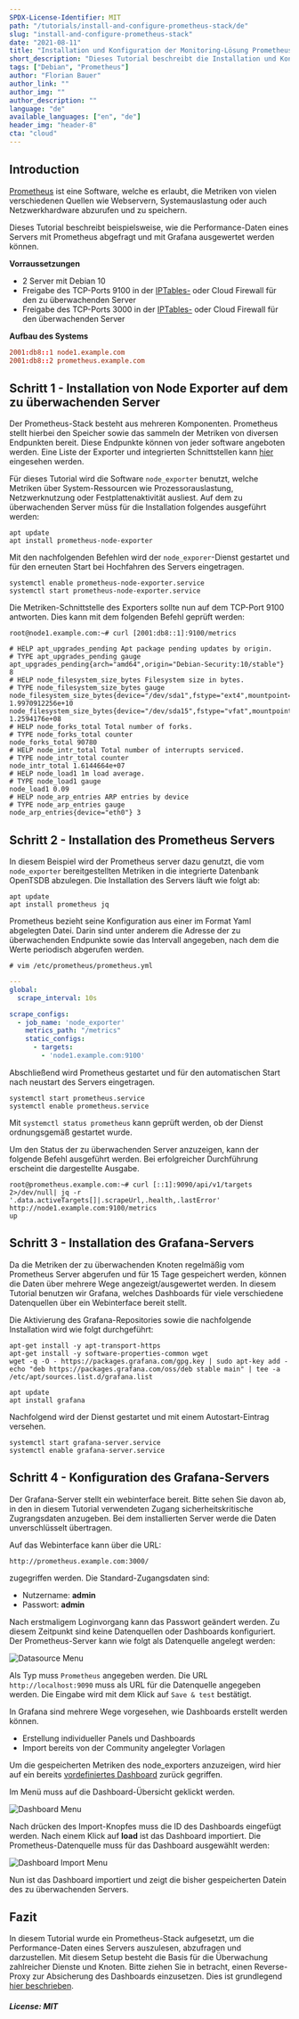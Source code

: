 ```yaml
---
SPDX-License-Identifier: MIT
path: "/tutorials/install-and-configure-prometheus-stack/de"
slug: "install-and-configure-prometheus-stack"
date: "2021-08-11"
title: "Installation und Konfiguration der Monitoring-Lösung Prometheus"
short_description: "Dieses Tutorial beschreibt die Installation und Konfiguration von Prometheus, Node_exporter und Grafana"
tags: ["Debian", "Prometheus"]
author: "Florian Bauer"
author_link: ""
author_img: ""
author_description: ""
language: "de"
available_languages: ["en", "de"]
header_img: "header-8"
cta: "cloud"
---
```


## Introduction

[Prometheus](https://prometheus.io) ist eine Software, welche es erlaubt, die Metriken von vielen verschiedenen Quellen wie Webservern, Systemauslastung oder auch Netzwerkhardware abzurufen und zu speichern.

Dieses Tutorial beschreibt beispielsweise, wie die Performance-Daten eines Servers mit Prometheus abgefragt und mit Grafana ausgewertet werden können.

**Vorraussetzungen**

* 2 Server mit Debian 10
* Freigabe des TCP-Ports 9100 in der [IPTables-](https://community.hetzner.com/tutorials/iptables) oder Cloud Firewall für den zu überwachenden Server
* Freigabe des TCP-Ports 3000 in der [IPTables-](https://community.hetzner.com/tutorials/iptables) oder Cloud Firewall für den überwachenden Server

**Aufbau des Systems**

```conf
2001:db8::1 node1.example.com
2001:db8::2 prometheus.example.com
```

## Schritt 1 - Installation von Node Exporter auf dem zu überwachenden Server

Der Prometheus-Stack besteht aus mehreren Komponenten. Prometheus stellt hierbei den Speicher sowie das sammeln der Metriken von diversen Endpunkten bereit. Diese Endpunkte können von jeder software angeboten werden. Eine Liste der Exporter und integrierten Schnittstellen kann [hier](https://prometheus.io/docs/instrumenting/exporters/) eingesehen werden.

Für dieses Tutorial wird die Software `node_exporter` benutzt, welche Metriken über System-Ressourcen wie Prozessorauslastung, Netzwerknutzung oder Festplattenaktivität ausliest.
Auf dem zu überwachenden Server müss für die Installation folgendes ausgeführt werden:

```shell
apt update
apt install prometheus-node-exporter
```

Mit den nachfolgenden Befehlen wird der `node_exporer`-Dienst gestartet und für den erneuten Start bei Hochfahren des Servers eingetragen.

```shell
systemctl enable prometheus-node-exporter.service
systemctl start prometheus-node-exporter.service
```

Die Metriken-Schnittstelle des Exporters sollte nun auf dem TCP-Port 9100 antworten. Dies kann mit dem folgenden Befehl geprüft werden:

```shell
root@node1.example.com:~# curl [2001:db8::1]:9100/metrics

# HELP apt_upgrades_pending Apt package pending updates by origin.
# TYPE apt_upgrades_pending gauge
apt_upgrades_pending{arch="amd64",origin="Debian-Security:10/stable"} 8
# HELP node_filesystem_size_bytes Filesystem size in bytes.
# TYPE node_filesystem_size_bytes gauge
node_filesystem_size_bytes{device="/dev/sda1",fstype="ext4",mountpoint="/"} 1.9970912256e+10
node_filesystem_size_bytes{device="/dev/sda15",fstype="vfat",mountpoint="/boot/efi"} 1.2594176e+08
# HELP node_forks_total Total number of forks.
# TYPE node_forks_total counter
node_forks_total 90780
# HELP node_intr_total Total number of interrupts serviced.
# TYPE node_intr_total counter
node_intr_total 1.6144664e+07
# HELP node_load1 1m load average.
# TYPE node_load1 gauge
node_load1 0.09
# HELP node_arp_entries ARP entries by device
# TYPE node_arp_entries gauge
node_arp_entries{device="eth0"} 3
```

## Schritt 2 - Installation des Prometheus Servers

In diesem Beispiel wird der Prometheus server dazu genutzt, die vom `node_exporter` bereitgestellten Metriken in die integrierte Datenbank OpenTSDB abzulegen. Die Installation des Servers läuft wie folgt ab:

```shell
apt update
apt install prometheus jq
```

Prometheus bezieht seine Konfiguration aus einer im Format Yaml abgelegten Datei. Darin sind unter anderem die Adresse der zu überwachenden Endpunkte sowie das Intervall angegeben, nach dem die Werte periodisch abgerufen werden.

```# vim /etc/prometheus/prometheus.yml```

```yaml
---
global:
  scrape_interval: 10s

scrape_configs:
  - job_name: 'node_exporter'
    metrics_path: "/metrics"
    static_configs:
      - targets:
        - 'node1.example.com:9100'
```

Abschließend wird Prometheus gestartet und für den automatischen Start nach neustart des Servers eingetragen.

```shell
systemctl start prometheus.service
systemctl enable prometheus.service
```

Mit ```systemctl status prometheus``` kann geprüft werden, ob der Dienst ordnungsgemäß gestartet wurde.

Um den Status der zu überwachenden Server anzuzeigen, kann der folgende Befehl ausgeführt werden. Bei erfolgreicher Durchführung erscheint die dargestellte Ausgabe.

```shell
root@prometheus.example.com:~# curl [::1]:9090/api/v1/targets 2>/dev/null| jq -r '.data.activeTargets[]|.scrapeUrl,.health,.lastError'
http://node1.example.com:9100/metrics
up
```

## Schritt 3 - Installation des Grafana-Servers

Da die Metriken der zu überwachenden Knoten regelmäßig vom Prometheus Server abgerufen und für 15 Tage gespeichert werden, können die Daten über mehrere Wege angezeigt/ausgewertet werden.
In diesem Tutorial benutzen wir Grafana, welches Dashboards für viele verschiedene Datenquellen über ein Webinterface bereit stellt.

Die Aktivierung des Grafana-Repositories sowie die nachfolgende Installation wird wie folgt durchgeführt:

```shell
apt-get install -y apt-transport-https
apt-get install -y software-properties-common wget
wget -q -O - https://packages.grafana.com/gpg.key | sudo apt-key add -
echo "deb https://packages.grafana.com/oss/deb stable main" | tee -a /etc/apt/sources.list.d/grafana.list

apt update
apt install grafana
```

Nachfolgend wird der Dienst gestartet und mit einem Autostart-Eintrag versehen.

```shell
systemctl start grafana-server.service
systemctl enable grafana-server.service
```

## Schritt 4 - Konfiguration des Grafana-Servers

Der Grafana-Server stellt ein webinterface bereit. Bitte sehen Sie davon ab, in den in diesem Tutorial verwendeten Zugang sicherheitskritische Zugrangsdaten anzugeben.
Bei dem installierten Server werde die Daten unverschlüsselt übertragen.

Auf das Webinterface kann über die URL:

```url
http://prometheus.example.com:3000/
```

zugegriffen werden. Die Standard-Zugangsdaten sind:

* Nutzername: **admin**
* Passwort: **admin**

Nach erstmaligem Loginvorgang kann das Passwort geändert werden.
Zu diesem Zeitpunkt sind keine Datenquellen oder Dashboards konfiguriert. Der Prometheus-Server kann wie folgt als Datenquelle angelegt werden:

![Datasource Menu](images/datasource_menu.png)

Als Typ muss ```Prometheus``` angegeben werden. Die URL ```http://localhost:9090``` muss als URL für die Datenquelle angegeben werden. Die Eingabe wird mit dem Klick auf ```Save & test``` bestätigt.

In Grafana sind mehrere Wege vorgesehen, wie Dashboards erstellt werden können.

* Erstellung individueller Panels und Dashboards
* Import bereits von der Community angelegter Vorlagen

Um die gespeicherten Metriken des node_exporters anzuzeigen, wird hier auf ein bereits [vordefiniertes Dashboard](https://grafana.com/grafana/dashboards/1860) zurück gegriffen.

Im Menü muss auf die Dashboard-Übersicht geklickt werden.

![Dashboard Menu](images/dashboard_menu.png)

Nach drücken des Import-Knopfes muss die ID des Dashboards eingefügt werden. Nach einem Klick auf **load** ist das Dashboard importiert.
Die Prometheus-Datenquelle muss für das Dashboard ausgewählt werden:

![Dashboard Import Menu](images/dashboard_import.png)

Nun ist das Dashboard importiert und zeigt die bisher gespeicherten Datein des zu überwachenden Servers.

## Fazit

In diesem Tutorial wurde ein Prometheus-Stack aufgesetzt, um die Performance-Daten eines Servers auszulesen, abzufragen und darzustellen. Mit diesem Setup besteht die Basis für die Überwachung zahlreicher Dienste und Knoten.
Bitte ziehen Sie in betracht, einen Reverse-Proxy zur Absicherung des Dashboards einzusetzen. Dies ist grundlegend [hier beschrieben](https://community.hetzner.com/tutorials/install-and-secure-nginx-lets-encrypt-debian-10).

##### License: MIT

<!--

Contributor's Certificate of Origin

By making a contribution to this project, I certify that:

(a) The contribution was created in whole or in part by me and I have
    the right to submit it under the license indicated in the file; or

(b) The contribution is based upon previous work that, to the best of my
    knowledge, is covered under an appropriate license and I have the
    right under that license to submit that work with modifications,
    whether created in whole or in part by me, under the same license
    (unless I am permitted to submit under a different license), as
    indicated in the file; or

(c) The contribution was provided directly to me by some other person
    who certified (a), (b) or (c) and I have not modified it.

(d) I understand and agree that this project and the contribution are
    public and that a record of the contribution (including all personal
    information I submit with it, including my sign-off) is maintained
    indefinitely and may be redistributed consistent with this project
    or the license(s) involved.

Signed-off-by: Florian Bauer

-->
